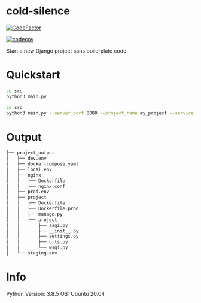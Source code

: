 # cold-silence

[![CodeFactor](https://www.codefactor.io/repository/github/appdevelopmentandsuch/cold-silence/badge)](https://www.codefactor.io/repository/github/appdevelopmentandsuch/cold-silence)

[![codecov](https://codecov.io/gh/appdevelopmentandsuch/cold-silence/branch/main/graph/badge.svg?token=7Q2WY19HEA)](https://codecov.io/gh/appdevelopmentandsuch/cold-silence)

Start a new Django project sans boilerplate code.

# Quickstart

```bash
cd src
python3 main.py
```

```bash
cd src
python3 main.py --server_port 8080 --project_name my_project --service_name my_service --project_directory my_project --verbose
```

# Output

```bash
├── project_output
│   ├── dev.env
│   ├── docker-compose.yaml
│   ├── local.env
│   ├── nginx
│   │   ├── Dockerfile
│   │   └── nginx.conf
│   ├── prod.env
│   ├── project
│   │   ├── Dockerfile
│   │   ├── Dockerfile.prod
│   │   ├── manage.py
│   │   └── project
│   │       ├── asgi.py
│   │       ├── __init__.py
│   │       ├── settings.py
│   │       ├── urls.py
│   │       └── wsgi.py
│   └── staging.env
```

# Info

Python Version: 3.8.5
OS: Ubuntu 20.04

